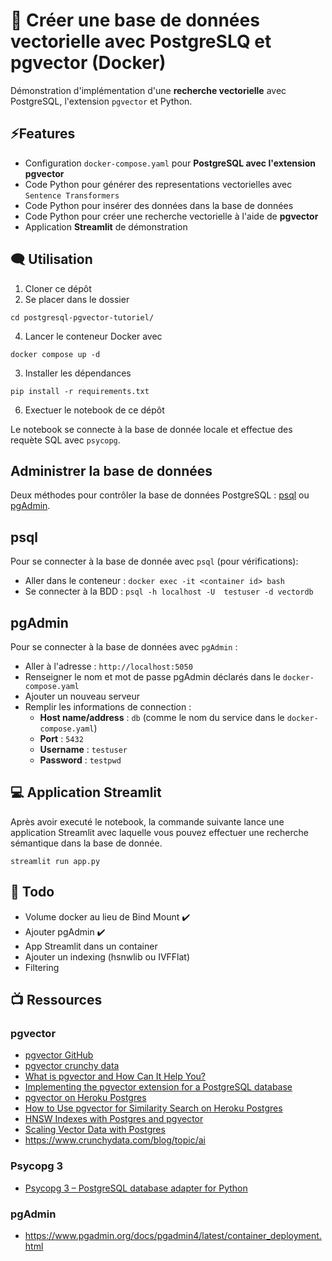 # 🔎 Créer une base de données vectorielle avec PostgreSLQ et pgvector (Docker)

Démonstration d'implémentation d'une **recherche vectorielle** avec PostgreSQL, l'extension `pgvector` et Python. 

## ⚡Features

- Configuration `docker-compose.yaml` pour **PostgreSQL avec l'extension pgvector**
- Code Python pour générer des representations vectorielles avec `Sentence Transformers`
- Code Python pour insérer des données dans la base de données
- Code Python pour créer une recherche vectorielle à l'aide de **pgvector**
- Application **Streamlit** de démonstration

## 🗨️ Utilisation

1. Cloner ce dépôt
2. Se placer dans le dossier
```
cd postgresql-pgvector-tutoriel/
```
4. Lancer le conteneur Docker avec
```
docker compose up -d
```
3. Installer les dépendances 
```
pip install -r requirements.txt
```
6. Exectuer le notebook de ce dépôt

Le notebook se connecte à la base de donnée locale et effectue des requète SQL avec `psycopg`.

## Administrer la base de données

Deux méthodes pour contrôler la base de données PostgreSQL : [psql](https://docs.postgresql.fr/12/app-psql.html) ou [pgAdmin](https://www.pgadmin.org/).

## psql

Pour se connecter à la base de donnée avec `psql` (pour vérifications):
- Aller dans le conteneur : `docker exec -it <container id> bash`
- Se connecter à la BDD : `psql -h localhost -U  testuser -d vectordb`

## pgAdmin

Pour se connecter à la base de données avec `pgAdmin` : 

- Aller à l'adresse : `http://localhost:5050`
- Renseigner le nom et mot de passe pgAdmin déclarés dans le `docker-compose.yaml`
- Ajouter un nouveau serveur 
- Remplir les informations de connection : 
  - **Host name/address** : `db` (comme le nom du service dans le `docker-compose.yaml`)
  - **Port** : `5432`
  - **Username** : `testuser`
  - **Password** : `testpwd`



## 💻 Application Streamlit

Après avoir executé le notebook, la commande suivante lance une application Streamlit avec laquelle vous pouvez effectuer une recherche sémantique dans la base de donnée.

```
streamlit run app.py
```

## 📑 Todo 
 
- Volume docker au lieu de Bind Mount ✔️
- Ajouter pgAdmin ✔️
- App Streamlit dans un container
- Ajouter un indexing (hsnwlib ou IVFFlat)
- Filtering

## 📺 Ressources 

### pgvector

- [pgvector GitHub](https://github.com/pgvector/pgvector)
- [pgvector crunchy data](https://access.crunchydata.com/documentation/pgvector/0.5.1/)
- [What is pgvector and How Can It Help You?](https://www.enterprisedb.com/blog/what-is-pgvector)
- [Implementing the pgvector extension for a PostgreSQL database](https://medium.com/@johannes.ocean/setting-up-a-postgres-database-with-the-pgvector-extension-10ab7ff212cc)
- [pgvector on Heroku Postgres](https://devcenter.heroku.com/articles/pgvector-heroku-postgres#negative-inner-product)
- [How to Use pgvector for Similarity Search on Heroku Postgres](https://blog.heroku.com/pgvector-for-similarity-search-on-heroku-postgres)
- [HNSW Indexes with Postgres and pgvector](https://www.crunchydata.com/blog/hnsw-indexes-with-postgres-and-pgvector)
- [Scaling Vector Data with Postgres](https://www.crunchydata.com/blog/scaling-vector-data-with-postgres)
- https://www.crunchydata.com/blog/topic/ai

### Psycopg 3

- [Psycopg 3 – PostgreSQL database adapter for Python](https://www.psycopg.org/psycopg3/docs/basic/usage.html)

### pgAdmin

- https://www.pgadmin.org/docs/pgadmin4/latest/container_deployment.html